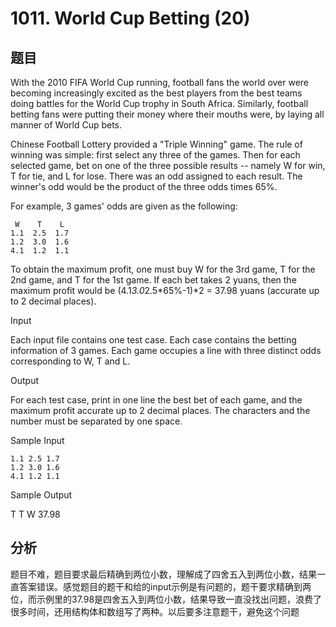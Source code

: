 # 1011. World Cup Betting (20)

## 题目

With the 2010 FIFA World Cup running, football fans the world over were becoming increasingly excited as the best players from the best teams doing battles for the World Cup trophy in South Africa. Similarly, football betting fans were putting their money where their mouths were, by laying all manner of World Cup bets.

Chinese Football Lottery provided a "Triple Winning" game. The rule of winning was simple: first select any three of the games. Then for each selected game, bet on one of the three possible results -- namely W for win, T for tie, and L for lose. There was an odd assigned to each result. The winner's odd would be the product of the three odds times 65%.

For example, 3 games' odds are given as the following:

```
 W    T    L
1.1  2.5  1.7
1.2  3.0  1.6
4.1  1.2  1.1
```
To obtain the maximum profit, one must buy W for the 3rd game, T for the 2nd game, and T for the 1st game. If each bet takes 2 yuans, then the maximum profit would be (4.1*3.0*2.5*65%-1)*2 = 37.98 yuans (accurate up to 2 decimal places).

Input

Each input file contains one test case. Each case contains the betting information of 3 games. Each game occupies a line with three distinct odds corresponding to W, T and L.

Output

For each test case, print in one line the best bet of each game, and the maximum profit accurate up to 2 decimal places. The characters and the number must be separated by one space.

Sample Input

```
1.1 2.5 1.7
1.2 3.0 1.6
4.1 1.2 1.1
```
Sample Output

T T W 37.98

## 分析

题目不难，题目要求最后精确到两位小数，理解成了四舍五入到两位小数，结果一直答案错误。感觉题目的题干和给的input示例是有问题的，题干要求精确到两位，而示例里的37.98是四舍五入到两位小数，结果导致一直没找出问题，浪费了很多时间，还用结构体和数组写了两种。以后要多注意题干，避免这个问题
